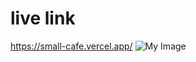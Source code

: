 # live link
<https://small-cafe.vercel.app/>
![My Image](https://i.ibb.co/bz55BhW/small-cafe-vercel-app.png)
